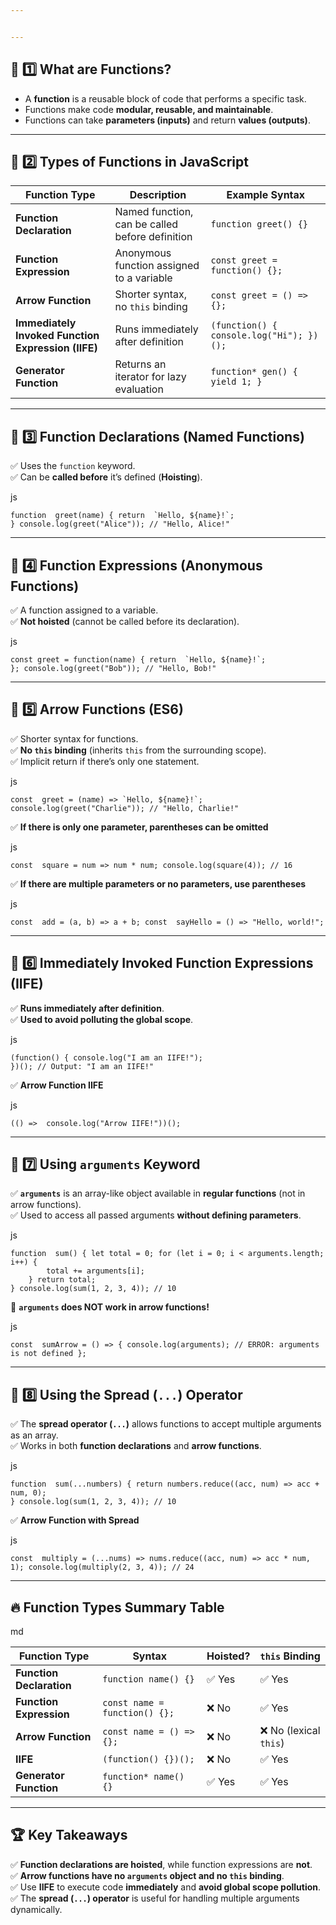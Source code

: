 ```yaml
---


---
```


<h2 id="🔹-1️⃣-what-are-functions">🔹 1️⃣ What are Functions?</h2>
<ul>
<li>A <strong>function</strong> is a reusable block of code that performs a specific task.</li>
<li>Functions make code <strong>modular, reusable, and maintainable</strong>.</li>
<li>Functions can take <strong>parameters (inputs)</strong> and return <strong>values (outputs)</strong>.</li>
</ul>
<hr>
<h2 id="🔹-2️⃣-types-of-functions-in-javascript">🔹 2️⃣ Types of Functions in JavaScript</h2>

<table>
<thead>
<tr>
<th>Function Type</th>
<th>Description</th>
<th>Example Syntax</th>
</tr>
</thead>
<tbody>
<tr>
<td><strong>Function Declaration</strong></td>
<td>Named function, can be called before definition</td>
<td><code>function greet() {}</code></td>
</tr>
<tr>
<td><strong>Function Expression</strong></td>
<td>Anonymous function assigned to a variable</td>
<td><code>const greet = function() {};</code></td>
</tr>
<tr>
<td><strong>Arrow Function</strong></td>
<td>Shorter syntax, no <code>this</code> binding</td>
<td><code>const greet = () =&gt; {};</code></td>
</tr>
<tr>
<td><strong>Immediately Invoked Function Expression (IIFE)</strong></td>
<td>Runs immediately after definition</td>
<td><code>(function() { console.log("Hi"); })();</code></td>
</tr>
<tr>
<td><strong>Generator Function</strong></td>
<td>Returns an iterator for lazy evaluation</td>
<td><code>function* gen() { yield 1; }</code></td>
</tr>
</tbody>
</table><hr>
<h2 id="🔹-3️⃣-function-declarations-named-functions">🔹 3️⃣ Function Declarations (Named Functions)</h2>
<p>✅ Uses the <code>function</code> keyword.<br>
✅ Can be <strong>called before</strong> it’s defined (<strong>Hoisting</strong>).</p>
<p>js</p>
<pre class=" language-js"><code class="prism  language-js"><span class="token keyword">function</span>  <span class="token function">greet</span><span class="token punctuation">(</span>name<span class="token punctuation">)</span> <span class="token punctuation">{</span> <span class="token keyword">return</span>  <span class="token template-string"><span class="token string">`Hello, </span><span class="token interpolation"><span class="token interpolation-punctuation punctuation">${</span>name<span class="token interpolation-punctuation punctuation">}</span></span><span class="token string">!`</span></span><span class="token punctuation">;</span>
<span class="token punctuation">}</span> console<span class="token punctuation">.</span><span class="token function">log</span><span class="token punctuation">(</span><span class="token function">greet</span><span class="token punctuation">(</span><span class="token string">"Alice"</span><span class="token punctuation">)</span><span class="token punctuation">)</span><span class="token punctuation">;</span> <span class="token comment">// "Hello, Alice!"</span>
</code></pre>
<hr>
<h2 id="🔹-4️⃣-function-expressions-anonymous-functions">🔹 4️⃣ Function Expressions (Anonymous Functions)</h2>
<p>✅ A function assigned to a variable.<br>
✅ <strong>Not hoisted</strong> (cannot be called before its declaration).</p>
<p>js</p>
<pre class=" language-js"><code class="prism  language-js"><span class="token keyword">const</span> <span class="token function-variable function">greet</span> <span class="token operator">=</span> <span class="token keyword">function</span><span class="token punctuation">(</span>name<span class="token punctuation">)</span> <span class="token punctuation">{</span> <span class="token keyword">return</span>  <span class="token template-string"><span class="token string">`Hello, </span><span class="token interpolation"><span class="token interpolation-punctuation punctuation">${</span>name<span class="token interpolation-punctuation punctuation">}</span></span><span class="token string">!`</span></span><span class="token punctuation">;</span>
<span class="token punctuation">}</span><span class="token punctuation">;</span> console<span class="token punctuation">.</span><span class="token function">log</span><span class="token punctuation">(</span><span class="token function">greet</span><span class="token punctuation">(</span><span class="token string">"Bob"</span><span class="token punctuation">)</span><span class="token punctuation">)</span><span class="token punctuation">;</span> <span class="token comment">// "Hello, Bob!"</span>
</code></pre>
<hr>
<h2 id="🔹-5️⃣-arrow-functions-es6">🔹 5️⃣ Arrow Functions (ES6)</h2>
<p>✅ Shorter syntax for functions.<br>
✅ <strong>No <code>this</code> binding</strong> (inherits <code>this</code> from the surrounding scope).<br>
✅ Implicit return if there’s only one statement.</p>
<p>js</p>
<pre class=" language-js"><code class="prism  language-js"><span class="token keyword">const</span>  <span class="token function-variable function">greet</span> <span class="token operator">=</span> <span class="token punctuation">(</span>name<span class="token punctuation">)</span> <span class="token operator">=&gt;</span> <span class="token template-string"><span class="token string">`Hello, </span><span class="token interpolation"><span class="token interpolation-punctuation punctuation">${</span>name<span class="token interpolation-punctuation punctuation">}</span></span><span class="token string">!`</span></span><span class="token punctuation">;</span> console<span class="token punctuation">.</span><span class="token function">log</span><span class="token punctuation">(</span><span class="token function">greet</span><span class="token punctuation">(</span><span class="token string">"Charlie"</span><span class="token punctuation">)</span><span class="token punctuation">)</span><span class="token punctuation">;</span> <span class="token comment">// "Hello, Charlie!"</span>
</code></pre>
<p>✅ <strong>If there is only one parameter, parentheses can be omitted</strong></p>
<p>js</p>
<pre class=" language-js"><code class="prism  language-js"><span class="token keyword">const</span>  <span class="token function-variable function">square</span> <span class="token operator">=</span> num <span class="token operator">=&gt;</span> num <span class="token operator">*</span> num<span class="token punctuation">;</span> console<span class="token punctuation">.</span><span class="token function">log</span><span class="token punctuation">(</span><span class="token function">square</span><span class="token punctuation">(</span><span class="token number">4</span><span class="token punctuation">)</span><span class="token punctuation">)</span><span class="token punctuation">;</span> <span class="token comment">// 16</span>
</code></pre>
<p>✅ <strong>If there are multiple parameters or no parameters, use parentheses</strong></p>
<p>js</p>
<pre class=" language-js"><code class="prism  language-js"><span class="token keyword">const</span>  <span class="token function-variable function">add</span> <span class="token operator">=</span> <span class="token punctuation">(</span>a<span class="token punctuation">,</span> b<span class="token punctuation">)</span> <span class="token operator">=&gt;</span> a <span class="token operator">+</span> b<span class="token punctuation">;</span> <span class="token keyword">const</span>  <span class="token function-variable function">sayHello</span> <span class="token operator">=</span> <span class="token punctuation">(</span><span class="token punctuation">)</span> <span class="token operator">=&gt;</span> <span class="token string">"Hello, world!"</span><span class="token punctuation">;</span>
</code></pre>
<hr>
<h2 id="🔹-6️⃣-immediately-invoked-function-expressions-iife">🔹 6️⃣ Immediately Invoked Function Expressions (IIFE)</h2>
<p>✅ <strong>Runs immediately after definition</strong>.<br>
✅ <strong>Used to avoid polluting the global scope</strong>.</p>
<p>js</p>
<pre class=" language-js"><code class="prism  language-js"><span class="token punctuation">(</span><span class="token keyword">function</span><span class="token punctuation">(</span><span class="token punctuation">)</span> <span class="token punctuation">{</span> console<span class="token punctuation">.</span><span class="token function">log</span><span class="token punctuation">(</span><span class="token string">"I am an IIFE!"</span><span class="token punctuation">)</span><span class="token punctuation">;</span>
<span class="token punctuation">}</span><span class="token punctuation">)</span><span class="token punctuation">(</span><span class="token punctuation">)</span><span class="token punctuation">;</span> <span class="token comment">// Output: "I am an IIFE!"</span>
</code></pre>
<p>✅ <strong>Arrow Function IIFE</strong></p>
<p>js</p>
<pre class=" language-js"><code class="prism  language-js"><span class="token punctuation">(</span><span class="token punctuation">(</span><span class="token punctuation">)</span> <span class="token operator">=&gt;</span>  console<span class="token punctuation">.</span><span class="token function">log</span><span class="token punctuation">(</span><span class="token string">"Arrow IIFE!"</span><span class="token punctuation">)</span><span class="token punctuation">)</span><span class="token punctuation">(</span><span class="token punctuation">)</span><span class="token punctuation">;</span>
</code></pre>
<hr>
<h2 id="🔹-7️⃣-using-arguments-keyword">🔹 7️⃣ Using <code>arguments</code> Keyword</h2>
<p>✅ <strong><code>arguments</code></strong> is an array-like object available in <strong>regular functions</strong> (not in arrow functions).<br>
✅ Used to access all passed arguments <strong>without defining parameters</strong>.</p>
<p>js</p>
<pre class=" language-js"><code class="prism  language-js"><span class="token keyword">function</span>  <span class="token function">sum</span><span class="token punctuation">(</span><span class="token punctuation">)</span> <span class="token punctuation">{</span> <span class="token keyword">let</span> total <span class="token operator">=</span> <span class="token number">0</span><span class="token punctuation">;</span> <span class="token keyword">for</span> <span class="token punctuation">(</span><span class="token keyword">let</span> i <span class="token operator">=</span> <span class="token number">0</span><span class="token punctuation">;</span> i <span class="token operator">&lt;</span> arguments<span class="token punctuation">.</span>length<span class="token punctuation">;</span> i<span class="token operator">++</span><span class="token punctuation">)</span> <span class="token punctuation">{</span>
        total <span class="token operator">+=</span> arguments<span class="token punctuation">[</span>i<span class="token punctuation">]</span><span class="token punctuation">;</span>
    <span class="token punctuation">}</span> <span class="token keyword">return</span> total<span class="token punctuation">;</span>
<span class="token punctuation">}</span> console<span class="token punctuation">.</span><span class="token function">log</span><span class="token punctuation">(</span><span class="token function">sum</span><span class="token punctuation">(</span><span class="token number">1</span><span class="token punctuation">,</span> <span class="token number">2</span><span class="token punctuation">,</span> <span class="token number">3</span><span class="token punctuation">,</span> <span class="token number">4</span><span class="token punctuation">)</span><span class="token punctuation">)</span><span class="token punctuation">;</span> <span class="token comment">// 10</span>
</code></pre>
<p>🔴 <strong><code>arguments</code> does NOT work in arrow functions!</strong></p>
<p>js</p>
<pre class=" language-js"><code class="prism  language-js"><span class="token keyword">const</span>  <span class="token function-variable function">sumArrow</span> <span class="token operator">=</span> <span class="token punctuation">(</span><span class="token punctuation">)</span> <span class="token operator">=&gt;</span> <span class="token punctuation">{</span> console<span class="token punctuation">.</span><span class="token function">log</span><span class="token punctuation">(</span>arguments<span class="token punctuation">)</span><span class="token punctuation">;</span> <span class="token comment">// ERROR: arguments is not defined };</span>
</code></pre>
<hr>
<h2 id="🔹-8️⃣-using-the-spread-...-operator">🔹 8️⃣ Using the Spread (<code>...</code>) Operator</h2>
<p>✅ The <strong>spread operator (<code>...</code>)</strong> allows functions to accept multiple arguments as an array.<br>
✅ Works in both <strong>function declarations</strong> and <strong>arrow functions</strong>.</p>
<p>js</p>
<pre class=" language-js"><code class="prism  language-js"><span class="token keyword">function</span>  <span class="token function">sum</span><span class="token punctuation">(</span><span class="token operator">...</span>numbers<span class="token punctuation">)</span> <span class="token punctuation">{</span> <span class="token keyword">return</span> numbers<span class="token punctuation">.</span><span class="token function">reduce</span><span class="token punctuation">(</span><span class="token punctuation">(</span>acc<span class="token punctuation">,</span> num<span class="token punctuation">)</span> <span class="token operator">=&gt;</span> acc <span class="token operator">+</span> num<span class="token punctuation">,</span> <span class="token number">0</span><span class="token punctuation">)</span><span class="token punctuation">;</span>
<span class="token punctuation">}</span> console<span class="token punctuation">.</span><span class="token function">log</span><span class="token punctuation">(</span><span class="token function">sum</span><span class="token punctuation">(</span><span class="token number">1</span><span class="token punctuation">,</span> <span class="token number">2</span><span class="token punctuation">,</span> <span class="token number">3</span><span class="token punctuation">,</span> <span class="token number">4</span><span class="token punctuation">)</span><span class="token punctuation">)</span><span class="token punctuation">;</span> <span class="token comment">// 10</span>
</code></pre>
<p>✅ <strong>Arrow Function with Spread</strong></p>
<p>js</p>
<pre class=" language-js"><code class="prism  language-js"><span class="token keyword">const</span>  <span class="token function-variable function">multiply</span> <span class="token operator">=</span> <span class="token punctuation">(</span><span class="token operator">...</span>nums<span class="token punctuation">)</span> <span class="token operator">=&gt;</span> nums<span class="token punctuation">.</span><span class="token function">reduce</span><span class="token punctuation">(</span><span class="token punctuation">(</span>acc<span class="token punctuation">,</span> num<span class="token punctuation">)</span> <span class="token operator">=&gt;</span> acc <span class="token operator">*</span> num<span class="token punctuation">,</span> <span class="token number">1</span><span class="token punctuation">)</span><span class="token punctuation">;</span> console<span class="token punctuation">.</span><span class="token function">log</span><span class="token punctuation">(</span><span class="token function">multiply</span><span class="token punctuation">(</span><span class="token number">2</span><span class="token punctuation">,</span> <span class="token number">3</span><span class="token punctuation">,</span> <span class="token number">4</span><span class="token punctuation">)</span><span class="token punctuation">)</span><span class="token punctuation">;</span> <span class="token comment">// 24</span>
</code></pre>
<hr>
<h2 id="🔥-function-types-summary-table">🔥 Function Types Summary Table</h2>
<p>md</p>

<table>
<thead>
<tr>
<th>Function Type</th>
<th>Syntax</th>
<th>Hoisted?</th>
<th><code>this</code> Binding</th>
</tr>
</thead>
<tbody>
<tr>
<td><strong>Function Declaration</strong></td>
<td><code>function name() {}</code></td>
<td>✅ Yes</td>
<td>✅ Yes</td>
</tr>
<tr>
<td><strong>Function Expression</strong></td>
<td><code>const name = function() {};</code></td>
<td>❌ No</td>
<td>✅ Yes</td>
</tr>
<tr>
<td><strong>Arrow Function</strong></td>
<td><code>const name = () =&gt; {};</code></td>
<td>❌ No</td>
<td>❌ No (lexical <code>this</code>)</td>
</tr>
<tr>
<td><strong>IIFE</strong></td>
<td><code>(function() {})();</code></td>
<td>❌ No</td>
<td>✅ Yes</td>
</tr>
<tr>
<td><strong>Generator Function</strong></td>
<td><code>function* name() {}</code></td>
<td>✅ Yes</td>
<td>✅ Yes</td>
</tr>
</tbody>
</table><hr>
<h2 id="🏆-key-takeaways">🏆 Key Takeaways</h2>
<p>✅ <strong>Function declarations are hoisted</strong>, while function expressions are <strong>not</strong>.<br>
✅ <strong>Arrow functions have no <code>arguments</code> object and no <code>this</code> binding</strong>.<br>
✅ Use <strong>IIFE</strong> to execute code <strong>immediately</strong> and <strong>avoid global scope pollution</strong>.<br>
✅ The <strong>spread (<code>...</code>) operator</strong> is useful for handling multiple arguments dynamically.</p>

